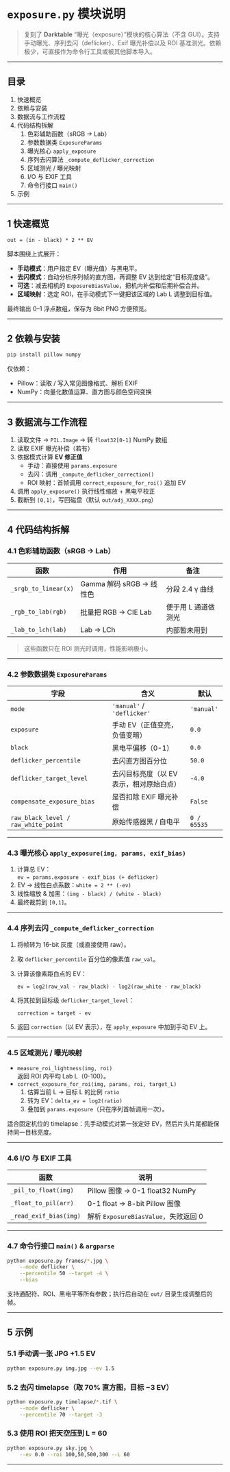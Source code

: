 # `exposure.py` 模块说明

> 复刻了 **Darktable** “曝光（exposure）”模块的核心算法（不含 GUI）。支持手动曝光、序列去闪（deflicker）、Exif 曝光补偿以及 ROI 基准测光。依赖极少，可直接作为命令行工具或被其他脚本导入。

---

## 目录
1. 快速概览  
2. 依赖与安装  
3. 数据流与工作流程  
4. 代码结构拆解  
   1. 色彩辅助函数（sRGB → Lab）  
   2. 参数数据类 `ExposureParams`  
   3. 曝光核心 `apply_exposure`  
   4. 序列去闪算法 `_compute_deflicker_correction`  
   5. 区域测光 / 曝光映射  
   6. I/O 与 EXIF 工具  
   7. 命令行接口 `main()`  
5. 示例  

---

## 1 快速概览

```
out = (in - black) * 2 ** EV
```

脚本围绕上式展开：

* **手动模式**：用户指定 EV（曝光值）与黑电平。  
* **去闪模式**：自动分析序列帧的直方图，再调整 EV 达到给定“目标亮度级”。  
* **可选**：减去相机的 `ExposureBiasValue`，把机内补偿和后期补偿合并。  
* **区域映射**：选定 ROI，在手动模式下一键把该区域的 Lab L 调整到目标值。  

最终输出 0–1 浮点数组，保存为 8bit PNG 方便预览。

---

## 2 依赖与安装

```bash
pip install pillow numpy
```

仅依赖：

* Pillow：读取 / 写入常见图像格式、解析 EXIF  
* NumPy：向量化数值运算、直方图与颜色空间变换  

---

## 3 数据流与工作流程

1. 读取文件 → `PIL.Image` → 转 `float32[0-1]` NumPy 数组  
2. 读取 EXIF 曝光补偿（若有）  
3. 依据模式计算 **EV 修正值**  
   * 手动：直接使用 `params.exposure`  
   * 去闪：调用 `_compute_deflicker_correction()`  
   * ROI 映射：首帧调用 `correct_exposure_for_roi()` 追加 EV  
4. 调用 `apply_exposure()` 执行线性缩放 + 黑电平校正  
5. 截断到 `[0,1]`，写回磁盘（默认 `out/adj_XXXX.png`）  

---

## 4 代码结构拆解

### 4.1 色彩辅助函数（sRGB → Lab）

| 函数 | 作用 | 备注 |
|------|------|------|
| `_srgb_to_linear(x)` | Gamma 解码 sRGB → 线性色 | 分段 2.4 γ 曲线 |
| `_rgb_to_lab(rgb)`   | 批量把 RGB → CIE Lab    | 便于用 L 通道做测光 |
| `_lab_to_lch(lab)`   | Lab → LCh               | 内部暂未用到 |

> 这些函数只在 ROI 测光时调用，性能影响极小。

---

### 4.2 参数数据类 `ExposureParams`

| 字段 | 含义 | 默认 |
|------|------|------|
| `mode` | `'manual'` / `'deflicker'` | `'manual'` |
| `exposure` | 手动 EV（正值变亮，负值变暗） | `0.0` |
| `black` | 黑电平偏移（0-1） | `0.0` |
| `deflicker_percentile` | 去闪直方图百分位 | `50.0` |
| `deflicker_target_level` | 去闪目标亮度（以 EV 表示，相对原始白点） | `-4.0` |
| `compensate_exposure_bias` | 是否扣除 EXIF 曝光补偿 | `False` |
| `raw_black_level / raw_white_point` | 原始传感器黑 / 白电平 | `0 / 65535` |

---

### 4.3 曝光核心 `apply_exposure(img, params, exif_bias)`

1. 计算总 EV：  
   `ev = params.exposure - exif_bias (+ deflicker)`  
2. EV → 线性白点系数：`white = 2 ** (-ev)`  
3. 线性缩放 & 加黑：`(img - black) / (white - black)`  
4. 最终裁剪到 `[0,1]`。

---

### 4.4 序列去闪 `_compute_deflicker_correction`

1. 将帧转为 16-bit 灰度（或直接使用 raw）。  
2. 取 `deflicker_percentile` 百分位的像素值 `raw_val`。  
3. 计算该像素距白点的 EV：  

   ```
   ev = log2(raw_val - raw_black) - log2(raw_white - raw_black)
   ```  

4. 将其拉到目标级 `deflicker_target_level`：  

   ```
   correction = target - ev
   ```  

5. 返回 `correction`（以 EV 表示），在 `apply_exposure` 中加到手动 EV 上。

---

### 4.5 区域测光 / 曝光映射

* `measure_roi_lightness(img, roi)`  
  返回 ROI 内平均 Lab L（0-100）。
* `correct_exposure_for_roi(img, params, roi, target_L)`  
  1. 估算当前 L → 目标 L 的比例 `ratio`  
  2. 转为 EV：`delta_ev = log2(ratio)`  
  3. 叠加到 `params.exposure`（只在序列首帧调用一次）。  

适合固定机位的 timelapse：先手动模式对第一张定好 EV，然后片头片尾都能保持同一目标亮度。

---

### 4.6 I/O 与 EXIF 工具

| 函数 | 说明 |
|------|------|
| `_pil_to_float(img)` | Pillow 图像 → 0-1 float32 NumPy |
| `_float_to_pil(arr)` | 0-1 float → 8-bit Pillow 图像 |
| `_read_exif_bias(img)` | 解析 `ExposureBiasValue`，失败返回 0 |

---

### 4.7 命令行接口 `main()` & `argparse`

```bash
python exposure.py frames/*.jpg \
    --mode deflicker \
    --percentile 50 --target -4 \
    --bias
```

支持通配符、ROI、黑电平等所有参数；执行后自动在 `out/` 目录生成调整后的帧。  

---

## 5 示例

### 5.1 手动调一张 JPG +1.5 EV

```bash
python exposure.py img.jpg --ev 1.5
```

### 5.2 去闪 timelapse（取 70% 直方图，目标 −3 EV）

```bash
python exposure.py timelapse/*.tif \
    --mode deflicker \
    --percentile 70 --target -3
```

### 5.3 使用 ROI 把天空压到 L = 60

```bash
python exposure.py sky.jpg \
    --ev 0.0 --roi 100,50,500,300 --L 60
```

---
